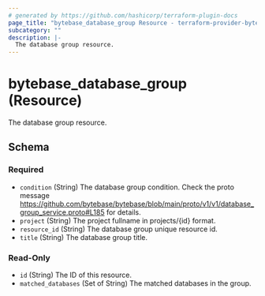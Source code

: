 ```yaml
---
# generated by https://github.com/hashicorp/terraform-plugin-docs
page_title: "bytebase_database_group Resource - terraform-provider-bytebase"
subcategory: ""
description: |-
  The database group resource.
---
```


# bytebase_database_group (Resource)

The database group resource.



<!-- schema generated by tfplugindocs -->
## Schema

### Required

- `condition` (String) The database group condition. Check the proto message https://github.com/bytebase/bytebase/blob/main/proto/v1/v1/database_group_service.proto#L185 for details.
- `project` (String) The project fullname in projects/{id} format.
- `resource_id` (String) The database group unique resource id.
- `title` (String) The database group title.

### Read-Only

- `id` (String) The ID of this resource.
- `matched_databases` (Set of String) The matched databases in the group.


